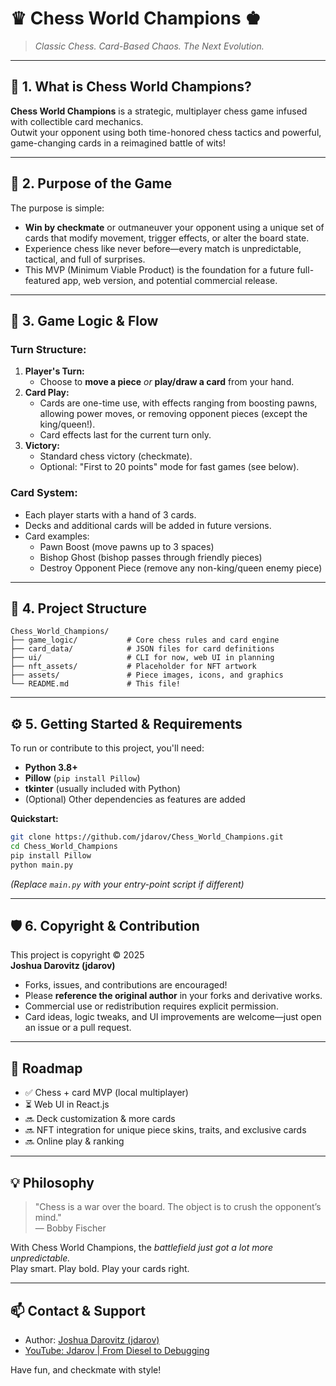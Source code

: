# ♛ Chess World Champions ♚  

> *Classic Chess. Card-Based Chaos. The Next Evolution.*

---

## 🎲 1. What is Chess World Champions?

**Chess World Champions** is a strategic, multiplayer chess game infused with collectible card mechanics.  
Outwit your opponent using both time-honored chess tactics and powerful, game-changing cards in a reimagined battle of wits!

---

## 🎯 2. Purpose of the Game

The purpose is simple:  
- **Win by checkmate** or outmaneuver your opponent using a unique set of cards that modify movement, trigger effects, or alter the board state.
- Experience chess like never before—every match is unpredictable, tactical, and full of surprises.
- This MVP (Minimum Viable Product) is the foundation for a future full-featured app, web version, and potential commercial release.

---

## 🔁 3. Game Logic & Flow

### **Turn Structure:**
1. **Player's Turn:**  
   - Choose to **move a piece** *or* **play/draw a card** from your hand.
2. **Card Play:**  
   - Cards are one-time use, with effects ranging from boosting pawns, allowing power moves, or removing opponent pieces (except the king/queen!).
   - Card effects last for the current turn only.
3. **Victory:**  
   - Standard chess victory (checkmate).
   - Optional: "First to 20 points" mode for fast games (see below).

### **Card System:**
- Each player starts with a hand of 3 cards.
- Decks and additional cards will be added in future versions.
- Card examples:  
  - Pawn Boost (move pawns up to 3 spaces)  
  - Bishop Ghost (bishop passes through friendly pieces)  
  - Destroy Opponent Piece (remove any non-king/queen enemy piece)

---

## 📁 4. Project Structure

```
Chess_World_Champions/
├── game_logic/           # Core chess rules and card engine
├── card_data/            # JSON files for card definitions
├── ui/                   # CLI for now, web UI in planning
├── nft_assets/           # Placeholder for NFT artwork
├── assets/               # Piece images, icons, and graphics
└── README.md             # This file!
```

---

## ⚙️ 5. Getting Started & Requirements

To run or contribute to this project, you'll need:

- **Python 3.8+**
- **Pillow** (`pip install Pillow`)
- **tkinter** (usually included with Python)
- (Optional) Other dependencies as features are added

**Quickstart:**
```bash
git clone https://github.com/jdarov/Chess_World_Champions.git
cd Chess_World_Champions
pip install Pillow
python main.py
```
*(Replace `main.py` with your entry-point script if different)*

---

## 🛡️ 6. Copyright & Contribution

This project is copyright © 2025  
**Joshua Darovitz (jdarov)**

- Forks, issues, and contributions are encouraged!
- Please **reference the original author** in your forks and derivative works.
- Commercial use or redistribution requires explicit permission.
- Card ideas, logic tweaks, and UI improvements are welcome—just open an issue or a pull request.

---

## 🚀 Roadmap

- ✅ Chess + card MVP (local multiplayer)
- ⏳ Web UI in React.js
- 🔜 Deck customization & more cards
- 🔜 NFT integration for unique piece skins, traits, and exclusive cards
- 🔜 Online play & ranking

---

## 💡 Philosophy

> "Chess is a war over the board. The object is to crush the opponent’s mind."  
> — Bobby Fischer

With Chess World Champions, the *battlefield just got a lot more unpredictable.*  
Play smart. Play bold. Play your cards right.

---

## 📫 Contact & Support

- Author: [Joshua Darovitz (jdarov)](https://github.com/jdarov)
- [YouTube: Jdarov | From Diesel to Debugging](https://www.youtube.com/@jdarov)

Have fun, and checkmate with style!